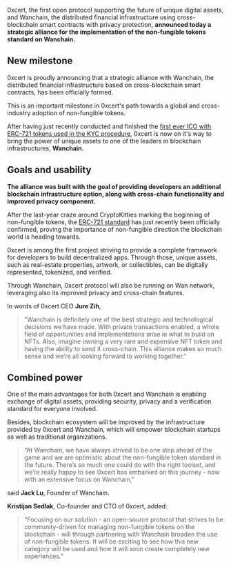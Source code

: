0xcert, the first open protocol supporting the future of unique digital assets, and Wanchain, the distributed financial infrastructure using cross-blockchain smart contracts with privacy protection, **announced today a strategic alliance for the implementation of the non-fungible tokens standard on Wanchain.**

## New milestone

0xcert is proudly announcing that a strategic alliance with Wanchain, the distributed financial infrastructure based on cross-blockchain smart contracts, has been officially formed.

This is an important milestone in 0xcert's path towards a global and cross-industry adoption of non-fungible tokens.

After having just recently conducted and finished the [first ever ICO with ERC-721 tokens used in the KYC procedure](/news/crowdsale-recap), 0xcert is now on it's way to bring the power of unique assets to one of the leaders in blockchain infrastructures, **Wanchain.**

## Goals and usability

**The alliance was built with the goal of providing developers an additional blockchain infrastructure option, along with cross-chain functionality and improved privacy component.**

After the last-year craze around CryptoKitties marking the beginning of non-fungible tokens, the [ERC-721 standard](/news/erc721-confirmed-final) has just recently been officially confirmed, proving the importance of non-fungible direction the blockchain world is heading towards.

0xcert is among the first project striving to provide a complete framework for developers to build decentralized apps. Through those, unique assets, such as real-estate properties, artwork, or collectibles, can be digitally represented, tokenized, and verified. 

Through Wanchain, 0xcert protocol will also be running on Wan network, leveraging also its improved privacy and cross-chain features.

In words of 0xcert CEO **Jure Zih**,

> "Wanchain is definitely one of the best strategic and technological decisions we have made. With private transactions enabled, a whole field of opportunities and implementations arise in what to build on NFTs. Also, imagine owning a very rare and expensive NFT token and having the ability to send it cross-chain. This alliance  makes so much sense and we’re all looking forward to working together."

## Combined power

One of the main advantages for both 0xcert and Wanchain is enabling exchange of digital assets, providing security, privacy and a verification standard for everyone involved.

Besides, blockchain ecosystem will be improved by the infrastructure provided by 0xcert and Wanchain, which will empower blockchain startups as well as traditional organizations.

> “At Wanchain, we have always strived to be one step ahead of the game and we are optimistic about the non-fungible token standard in the future. There’s so much one could do with the right toolset, and we’re really happy to see 0xcert has embarked on this journey - now with an extensive focus on Wanchain,” 

said **Jack Lu**, Founder of Wanchain.

**Kristijan Sedlak**, Co-founder and CTO of 0xcert, added: 

> “Focusing on our solution - an open-source protocol that strives to be community-driven for managing non-fungible tokens on the blockchain - will through partnering with Wanchain broaden the use of non-fungible tokens. It will be exciting to see how this new category will be used and how it will soon create completely new experiences.”
 
 
